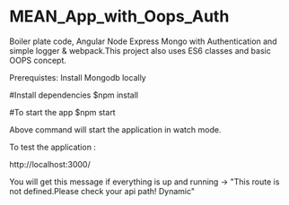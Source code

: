 # MEAN_App_with_Oops_Auth
Boiler plate code, Angular Node Express Mongo with Authentication and simple logger &amp; webpack.This project also uses ES6 classes and basic OOPS concept.

Prerequistes:
Install Mongodb locally

#Install dependencies
$npm install

#To start the app 
$npm start

Above command will start the application in watch mode.


To test the application :

http://localhost:3000/

You will get this message if everything is up and running -> "This route is not defined.Please check your api path! Dynamic"